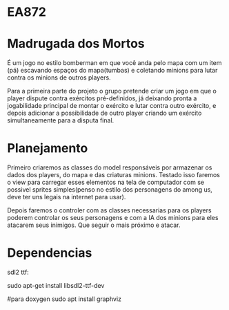 # EA872

# Madrugada dos Mortos

É um jogo no estilo bomberman em que você anda pelo mapa com um item (pá) escavando espaços do mapa(tumbas) e coletando minions para lutar contra os minions de outros players.

Para a primeira parte do projeto o grupo pretende criar um jogo em que o player dispute contra exércitos pré-definidos, já deixando pronta a jogabilidade principal de montar o exército e lutar contra outro exército, e depois adicionar a possibilidade de outro player criando um exército simultaneamente para a disputa final.

# Planejamento

Primeiro criaremos as classes do model responsáveis por armazenar os dados dos players, do mapa e das criaturas minions.
Testado isso faremos o view para carregar esses elementos na tela de computador com se possivel sprites simples(penso no estilo dos personagens do among us, deve ter uns legais na internet para usar).

Depois faremos o controler com as classes necessarias para os players poderem controlar os seus personagens e com a IA dos minions para eles atacarem seus inimigos. Que  seguir o mais próximo e atacar.

# Dependencias
sdl2 ttf:

sudo apt-get install libsdl2-ttf-dev

#para doxygen
sudo apt install graphviz
